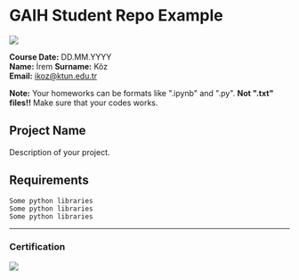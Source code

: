 # GAIH Student Repo Example
![](img/newlogo.png)

**Course Date:** DD.MM.YYYY  
**Name:** İrem 
**Surname:** Köz  
**Email:** ikoz@ktun.edu.tr  

**Note:** Your homeworks can be formats like ".ipynb" and ".py". **Not ".txt" files!!** Make sure that your codes works.  

## Project Name
Description of your project.

## Requirements
```
Some python libraries
Some python libraries
Some python libraries
```
---

### Certification
![](img/TopLearnerCertificate.png)

